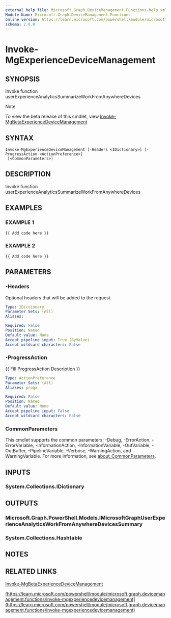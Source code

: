 ```yaml
---
external help file: Microsoft.Graph.DeviceManagement.Functions-help.xml
Module Name: Microsoft.Graph.DeviceManagement.Functions
online version: https://learn.microsoft.com/powershell/module/microsoft.graph.devicemanagement.functions/invoke-mgexperiencedevicemanagement
schema: 2.0.0
---
```


# Invoke-MgExperienceDeviceManagement

## SYNOPSIS
Invoke function userExperienceAnalyticsSummarizeWorkFromAnywhereDevices

> [!NOTE]
> To view the beta release of this cmdlet, view [Invoke-MgBetaExperienceDeviceManagement](/powershell/module/Microsoft.Graph.Beta.DeviceManagement.Functions/Invoke-MgBetaExperienceDeviceManagement?view=graph-powershell-beta)

## SYNTAX

```
Invoke-MgExperienceDeviceManagement [-Headers <IDictionary>] [-ProgressAction <ActionPreference>]
 [<CommonParameters>]
```

## DESCRIPTION
Invoke function userExperienceAnalyticsSummarizeWorkFromAnywhereDevices

## EXAMPLES

### EXAMPLE 1
```
{{ Add code here }}
```

### EXAMPLE 2
```
{{ Add code here }}
```

## PARAMETERS

### -Headers
Optional headers that will be added to the request.

```yaml
Type: IDictionary
Parameter Sets: (All)
Aliases:

Required: False
Position: Named
Default value: None
Accept pipeline input: True (ByValue)
Accept wildcard characters: False
```

### -ProgressAction
{{ Fill ProgressAction Description }}

```yaml
Type: ActionPreference
Parameter Sets: (All)
Aliases: proga

Required: False
Position: Named
Default value: None
Accept pipeline input: False
Accept wildcard characters: False
```

### CommonParameters
This cmdlet supports the common parameters: -Debug, -ErrorAction, -ErrorVariable, -InformationAction, -InformationVariable, -OutVariable, -OutBuffer, -PipelineVariable, -Verbose, -WarningAction, and -WarningVariable. For more information, see [about_CommonParameters](http://go.microsoft.com/fwlink/?LinkID=113216).

## INPUTS

### System.Collections.IDictionary
## OUTPUTS

### Microsoft.Graph.PowerShell.Models.IMicrosoftGraphUserExperienceAnalyticsWorkFromAnywhereDevicesSummary
### System.Collections.Hashtable
## NOTES

## RELATED LINKS
[Invoke-MgBetaExperienceDeviceManagement](/powershell/module/Microsoft.Graph.Beta.DeviceManagement.Functions/Invoke-MgBetaExperienceDeviceManagement?view=graph-powershell-beta)

[https://learn.microsoft.com/powershell/module/microsoft.graph.devicemanagement.functions/invoke-mgexperiencedevicemanagement](https://learn.microsoft.com/powershell/module/microsoft.graph.devicemanagement.functions/invoke-mgexperiencedevicemanagement)




